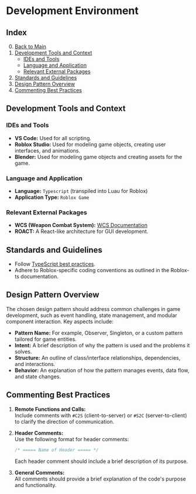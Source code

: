 # Development Environment

## Index

0. [Back to Main](../SoulSteelGameDesign.md)
1. [Development Tools and Context](#development-tools-and-context)
   - [IDEs and Tools](#ides-and-tools)
   - [Language and Application](#language-and-application)
   - [Relevant External Packages](#relevant-external-packages)
2. [Standards and Guidelines](#standards-and-guidelines)
3. [Design Pattern Overview](#design-pattern-overview)
4. [Commenting Best Practices](#commenting-best-practices)

## Development Tools and Context

### IDEs and Tools

- **VS Code:** Used for all scripting.
- **Roblox Studio:** Used for modeling game objects, creating user interfaces, and animations.
- **Blender:** Used for modeling game objects and creating assets for the game.

### Language and Application

- **Language:** `Typescript` (transpiled into Luau for Roblox)
- **Application Type:** `Roblox Game`

### Relevant External Packages

- **WCS (Weapon Combat System):** [WCS Documentation](https://wad4444.github.io/WCS/)
- **ROACT:** A React-like architecture for GUI development.

## Standards and Guidelines

- Follow [TypeScript best practices](https://www.typescriptlang.org/docs/handbook/declaration-files/by-example.html).
- Adhere to Roblox-specific coding conventions as outlined in the Roblox-ts documentation.

## Design Pattern Overview

The chosen design pattern should address common challenges in game development, such as event handling, state management, and modular component interaction. Key aspects include:

- **Pattern Name:** For example, Observer, Singleton, or a custom pattern tailored for game entities.
- **Intent:** A brief description of why the pattern is used and the problems it solves.
- **Structure:** An outline of class/interface relationships, dependencies, and interactions.
- **Behavior:** An explanation of how the pattern manages events, data flow, and state changes.

## Commenting Best Practices

1. **Remote Functions and Calls:**  
   Include comments with `#C2S` (client-to-server) or `#S2C` (server-to-client) to clarify the direction of communication.

2. **Header Comments:**  
   Use the following format for header comments:

    ```ts
    /* ===== Name of Header ===== */
    ```

   Each header comment should include a brief description of its purpose.

3. **General Comments:**  
   All comments should provide a brief explanation of the code's purpose and functionality.
